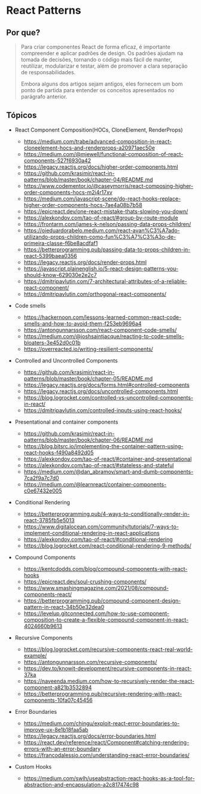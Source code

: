 # React Patterns

## Por que?

> Para criar componentes React de forma eficaz, é importante compreender e aplicar padrões de design.
> Os padrões ajudam na tomada de decisões, tornando o código mais fácil de manter, reutilizar, modularizar e testar,
> além de promover a clara separação de responsabilidades.
>
> Embora alguns dos artigos sejam antigos, eles fornecem um bom ponto de partida para entender os conceitos apresentados
> no parágrafo anterior.

## Tópicos

- React Component Composition(HOCs, CloneElement, RenderProps)
  - <https://medium.com/trabe/advanced-composition-in-react-cloneelement-hocs-and-renderprops-a20971aec50e>
  - <https://medium.com/@mjewell/functional-composition-of-react-components-527f6930a42>
  - <https://legacy.reactjs.org/docs/higher-order-components.html>
  - <https://github.com/krasimir/react-in-patterns/blob/master/book/chapter-04/README.md>
  - <https://www.codementor.io/@caseymorris/react-composing-higher-order-components-hocs-m2i4r17xv>
  - <https://medium.com/javascript-scene/do-react-hooks-replace-higher-order-components-hocs-7ae4a08b7b58>
  - <https://epicreact.dev/one-react-mistake-thats-slowing-you-down/>
  - <https://alexkondov.com/tao-of-react/#group-by-route-module>
  - <https://frontarm.com/james-k-nelson/passing-data-props-children/>
  - <https://oieduardorabelo.medium.com/react-avan%C3%A7ado-utilizando-props-children-como-fun%C3%A7%C3%A3o-de-primeira-classe-f6be8acdfaf1>
  - <https://betterprogramming.pub/passing-data-to-props-children-in-react-5399baea0356>
  - <https://legacy.reactjs.org/docs/render-props.html>
  - <https://javascript.plainenglish.io/5-react-design-patterns-you-should-know-629030e2e2c7>
  - <https://dmitripavlutin.com/7-architectural-attributes-of-a-reliable-react-component/>
  - <https://dmitripavlutin.com/orthogonal-react-components/>

- Code smells
  - <https://hackernoon.com/lessons-learned-common-react-code-smells-and-how-to-avoid-them-f253eb9696a4>
  - <https://antongunnarsson.com/react-component-code-smells/>
  - <https://medium.com/@joshsaintjacque/reacting-to-code-smells-bloaters-3e452d0c01b>
  - <https://overreacted.io/writing-resilient-components/>

- Controlled and Uncontrolled Components
  - <https://github.com/krasimir/react-in-patterns/blob/master/book/chapter-05/README.md>
  - <https://legacy.reactjs.org/docs/forms.html#controlled-components>
  - <https://legacy.reactjs.org/docs/uncontrolled-components.html>
  - <https://blog.logrocket.com/controlled-vs-uncontrolled-components-in-react/>
  - <https://dmitripavlutin.com/controlled-inputs-using-react-hooks/>

- Presentational and container components
  - <https://github.com/krasimir/react-in-patterns/blob/master/book/chapter-06/README.md>
  - <https://blog.bitsrc.io/implementing-the-container-pattern-using-react-hooks-f490a8492d05>
  - <https://alexkondov.com/tao-of-react/#container-and-presentational>
  - <https://alexkondov.com/tao-of-react/#stateless-and-stateful>
  - <https://medium.com/@dan_abramov/smart-and-dumb-components-7ca2f9a7c7d0>
  - <https://medium.com/@learnreact/container-components-c0e67432e005>

- Conditional Rendering
  - <https://betterprogramming.pub/4-ways-to-conditionally-render-in-react-3785fb5e5013>
  - <https://www.digitalocean.com/community/tutorials/7-ways-to-implement-conditional-rendering-in-react-applications>
  - <https://alexkondov.com/tao-of-react/#conditional-rendering>
  - <https://blog.logrocket.com/react-conditional-rendering-9-methods/>

- Compound Components
  - <https://kentcdodds.com/blog/compound-components-with-react-hooks>
  - <https://epicreact.dev/soul-crushing-components/>
  - <https://www.smashingmagazine.com/2021/08/compound-components-react/>
  - <https://betterprogramming.pub/compound-component-design-pattern-in-react-34b50e32dea0>
  - <https://levelup.gitconnected.com/how-to-use-component-composition-to-create-a-flexible-compound-component-in-react-4024660b9613>

- Recursive Components
  - <https://blog.logrocket.com/recursive-components-react-real-world-example/>
  - <https://antongunnarsson.com/recursive-components/>
  - <https://dev.to/knowit-development/recursive-components-in-react-37ka>
  - <https://naveenda.medium.com/how-to-recursively-render-the-react-component-a821b3532894>
  - <https://betterprogramming.pub/recursive-rendering-with-react-components-10fa07c45456>

- Error Boundaries
  - <https://medium.com/chingu/exploit-react-error-boundaries-to-improve-ux-8e1b18faa5ab>
  - <https://legacy.reactjs.org/docs/error-boundaries.html>
  - <https://react.dev/reference/react/Component#catching-rendering-errors-with-an-error-boundary>
  - <https://francodalessio.com/understanding-react-error-boundaries/>

- Custom Hooks
  - <https://medium.com/swlh/useabstraction-react-hooks-as-a-tool-for-abstraction-and-encapsulation-a2c817474c98>
